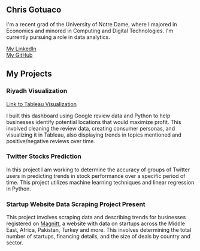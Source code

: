 ## Chris Gotuaco

I'm a recent grad of the University of Notre Dame, where I majored in Economics and minored in Computing and Digital Technologies. I'm currently pursuing a role in data analytics.

[My LinkedIn](https://www.linkedin.com/in/christopher-gotuaco/)  
[My GitHub](https://github.com/cgotuaco99)



## My Projects

### Riyadh Visualization
[Link to Tableau Visualization](https://public.tableau.com/app/profile/christopher.gotuaco#!/?newProfile=&activeTab=0)  

I built this dashboard using Google review data and Python to help businesses identify potential locations that would maximize profit. This involved cleaning the review data, creating consumer personas, and visualizing it in Tableau, also displaying trends in topics mentioned and positive/negative reviews over time.


### Twitter Stocks Prediction
In this project I am working to determine the accuracy of groups of Twitter users in predicting trends in stock performance over a specific period of time. This project utilizes machine learning techniques and linear regression in Python.

### Startup Website Data Scraping Project	Present
This project involves scraping data and describing trends for businesses registered on [Magnitt](https://magnitt.com/), a website with data on startups across the Middle East, Africa, Pakistan, Turkey and more. This involves determining the total number of startups, financing details, and the size of deals by country and sector.
